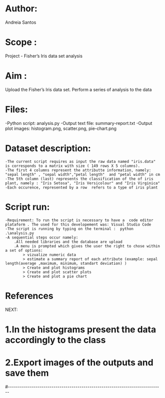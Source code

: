 # Author: 
Andreia Santos

# Scope : 
Project - Fisher’s Iris data set analysis

# Aim : 
Upload the Fisher’s Iris data set. Perform a series of analysis to the data 

# Files: 
   -Python script: analysis.py
   -Output text file: summary-report.txt
   -Output plot images: histogram.png, scatter.png, pie-chart.png


# Dataset description:
    -The current script requires as input the raw data named "iris.data" is corresponds to a matrix with size ( 149 rows X 5 columns). 
    -The first 4 columns represent the attributte information, namely: "sepal length" , "sepal width","petal length"  and "petal width" in cm
    -The 5th column (last) represents the classification of the of iris plant, namely : "Iris Setosa", "Iris Versicolour" and "Iris Virginica"
    -Each occurence, represented by a row  refers to a type of iris plant


# Script run:
    -Requirement: To run the script is necessary to have a  code editor plataform . The used for this developement was: Visual Studio Code 
    -The script is running by typing on the terminal :  python .\analysis.py
    -A sequential steps occur namely:
        .All needed libraries and the database are upload
        .A menu is prompted which gives the user the right to chose within a set of options:
            > vizualize numeric data
            > estimate a summary report of each attribute (example: sepal length(average ,maximum, minimum, standart deviation) )
            > Create and plot histograms
            > Create and plot scatter plots
            > Create and plot a pie chart        

# References 



NEXT: 
#   1.In the histograms present the data accordingly to the class
#   2.Export images of the outputs and save them

#------------------------------------------------------------------------------

